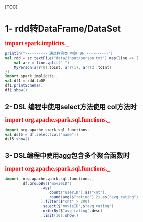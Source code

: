 [TOC]



# 1- rdd转DataFrame/DataSet

<span style="color:red;background:white;font-size:20px;font-family:楷体;">**import spark.implicits._**</span>

``` scala
println("---------- 通过样例类 构建 DF ----------")
val rdd = sc.textFile("data/input/person.txt").map(line => {
    val arr = line.split(" ")
    MyPerson(arr(0).toInt, arr(1), arr(2).toInt)
})
import spark.implicits._
val df1 = rdd.toDF
df1.printSchema()
df1.show()
```



## 2- DSL 编程中使用select方法使用 col方法时

<span style="color:red;background:white;font-size:20px;font-family:楷体;">**import org.apache.spark.sql.functions._**</span>

``` scala
import org.apache.spark.sql.functions._
val dsl5 = df.select(col("name"))
dsl5.show()
```



## 3- DSL编程中使用agg包含多个聚合函数时

<span style="color:red;background:white;font-size:20px;font-family:楷体;">**import  org.apache.spark.sql.functions._**</span>

``` scala
import  org.apache.spark.sql.functions._
        df.groupBy($"movieID")
                .agg(
                    count("userID").as("cnt"),
                    round(avg($"rating"),2).as("avg_rating")
                ).filter($"cnt" > 200)
                .select($"movieID",$"avg_rating")
                .orderBy($"avg_rating".desc)
                .limit(10).show()
```

